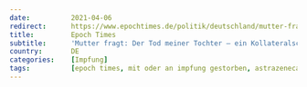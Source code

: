 ```yaml
---
date:          2021-04-06
redirect:      https://www.epochtimes.de/politik/deutschland/mutter-fragt-der-tod-meiner-tochter-ein-kollateralschaden-a3486015.html
title:         Epoch Times
subtitle:      'Mutter fragt: Der Tod meiner Tochter – ein Kollateralschaden?'
country:       DE
categories:    [Impfung]
tags:          [epoch times, mit oder an impfung gestorben, astrazeneca]
---
```

